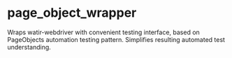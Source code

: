 page_object_wrapper
===================

Wraps watir-webdriver with convenient testing interface, based on PageObjects automation testing pattern. Simplifies resulting automated test understanding.